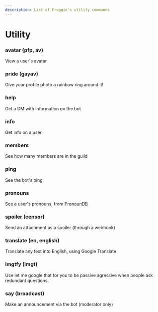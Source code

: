 ```yaml
---
description: List of Froggie's utility commands
---
```


# Utility

### avatar (pfp, av)

View a user's avatar

### pride (gayav)

Give your profile photo a rainbow ring around it!

### help

Get a DM with information on the bot

### info

Get info on a user

### members

See how many members are in the guild

### ping

See the bot's ping

### pronouns

See a user's pronouns, from [PronounDB](https://pronoundb.org)

### spoiler (censor)

Send an attachment as a spoiler (through a webhook)

### translate (en, english)

Translate any text into English, using Google Translate

### lmgtfy (lmgt)

Use let me google that for you to be passive agressive when people ask redundant questions.

### say (broadcast)

Make an announcement via the bot (moderator only)

